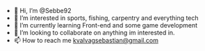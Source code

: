 - 👋 Hi, I’m @Sebbe92
- 👀 I’m interested in sports, fishing, carpentry and everything tech
- 🌱 I’m currently learning Front-end and some game development
- 💞️ I’m looking to collaborate on anything im interested in.
- 📫 How to reach me kvalvagsebastian@gmail.com

<!---
Sebbe92/Sebbe92 is a ✨ special ✨ repository because its `README.md` (this file) appears on your GitHub profile.
You can click the Preview link to take a look at your changes.
--->
